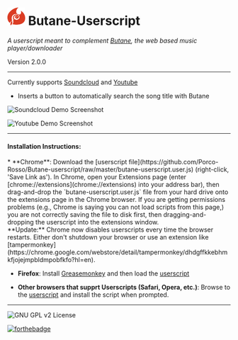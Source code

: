 <img src=https://raw.githubusercontent.com/Porco-Rosso/Butane/master/images/Logo.png width=40 height=40 />  Butane-Userscript
=====

*A userscript meant to complement [Butane](https://rawgit.com/Porco-Rosso/Butane/), the web based music player/downloader*

Version 2.0.0

---

Currently supports [Soundcloud](https://soundcloud.com) and [Youtube](https://www.youtube.com/)
- Inserts a button to automatically search the song title with Butane

![Soundcloud Demo Screenshot](http://i.imgur.com/2pNIlhq.png)


![Youtube Demo Screenshot](http://i.imgur.com/jLlURte.png)




___


<h4>Installation Instructions:</h4>
* **Chrome**: Download the [userscript file](https://github.com/Porco-Rosso/Butane-userscript/raw/master/butane-userscript.user.js) (right-click, 'Save Link as'). In Chrome, open your Extensions page (enter [chrome://extensions](chrome://extensions) into your address bar), then drag-and-drop the `butane-userscript.user.js` file from your hard drive onto the extensions page in the Chrome browser. If you are getting permissions problems (e.g., Chrome is saying you can not load scripts from this page,) you are not correctly saving the file to disk first, then dragging-and-dropping the userscript into the extensions window.
<br>
**Update:** Chrome now disables userscripts every time the browser restarts. Either don't shutdown your browser or use an extension like [tampermonkey](https://chrome.google.com/webstore/detail/tampermonkey/dhdgffkkebhmkfjojejmpbldmpobfkfo?hl=en).


* **Firefox**: Install [Greasemonkey](https://addons.mozilla.org/en-US/firefox/addon/greasemonkey/) and then load the [userscript](https://github.com/Porco-Rosso/Butane-userscript/raw/master/Butane-userscript.user.js)


* **Other browsers that supprt Userscripts (Safari, Opera, etc.)**: Browse to the [userscript](https://github.com/Porco-Rosso/Butane-userscript/raw/master/Butane-userscript.user.js) and install the script when prompted.

--- 
![GNU GPL v2 License](https://img.shields.io/badge/license-GNU%20GPL%20v2-brightgreen.svg?style=flat-square)

 [![forthebadge](http://forthebadge.com/images/badges/built-with-love.svg)](http://forthebadge.com)
